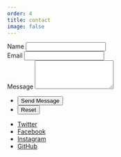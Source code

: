 ```yaml
---
order: 4
title: contact
image: false
---
```


<form method="post" action="#">
  <div class="field half first">
    <label for="name">Name</label>
    <input type="text" name="name" id="name" />
  </div>
  <div class="field half">
    <label for="email">Email</label>
    <input type="text" name="email" id="email" />
  </div>
  <div class="field">
    <label for="message">Message</label>
    <textarea name="message" id="message" rows="4"></textarea>
  </div>
  <ul class="actions">
    <li><input type="submit" value="Send Message" class="special" /></li>
    <li><input type="reset" value="Reset" /></li>
  </ul>
</form>

<ul class="icons">
  <li><a href="#" class="icon fa-twitter"><span class="label">Twitter</span></a></li>
  <li><a href="#" class="icon fa-facebook"><span class="label">Facebook</span></a></li>
  <li><a href="#" class="icon fa-instagram"><span class="label">Instagram</span></a></li>
  <li><a href="#" class="icon fa-github"><span class="label">GitHub</span></a></li>
</ul>
